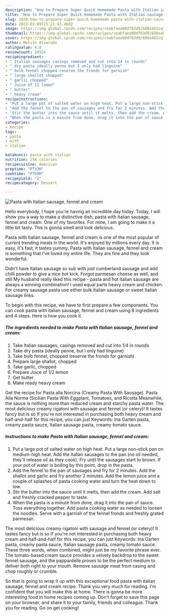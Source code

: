```yaml
---
description: "How to Prepare Super Quick Homemade Pasta with Italian sausage, fennel and cream"
title: "How to Prepare Super Quick Homemade Pasta with Italian sausage, fennel and cream"
slug: 1020-how-to-prepare-super-quick-homemade-pasta-with-italian-sausage-fennel-and-cream
date: 2022-03-09T15:21:43.468Z
image: https://img-global.cpcdn.com/recipes/ceabfaea90df83d9/680x482cq70/pasta-with-italian-sausage-fennel-and-cream-recipe-main-photo.jpg
thumbnail: https://img-global.cpcdn.com/recipes/ceabfaea90df83d9/680x482cq70/pasta-with-italian-sausage-fennel-and-cream-recipe-main-photo.jpg
cover: https://img-global.cpcdn.com/recipes/ceabfaea90df83d9/680x482cq70/pasta-with-italian-sausage-fennel-and-cream-recipe-main-photo.jpg
author: Melvin Alvarado
ratingvalue: 4.8
reviewcount: 24554
recipeingredient:
- " Italian sausages casings removed and cut into 14 in rounds"
- " dry pasta ideally penne but I only had linguine"
- " bulb fennel chopped reserve the fronds for garnish"
- " large shallot chopped"
- " garlic chopped"
- " Juice of 12 lemon"
- " butter"
- " heavy cream"
recipeinstructions:
- "Put a large pot of salted water on high heat. Put a large non-stick pan on medium-high heat. Add the Italian sausages to the pan (no oil needed, they&#39;ll release oil as they cook). Fry until the sausages start to brown. If your pot of water is boiling by this point, drop in the pasta."
- "Add the fennel to the pan of sausages and fry for 2 minutes. Add the shallot and garlic and fry another 2 minutes. Add the lemon juice and a couple of splashes of pasta cooking water and turn the heat down to low."
- "Stir the butter into the sauce until it melts, then add the cream. Add salt and freshly cracked pepper to taste."
- "When the pasta is a minute from done, drag it into the pan of sauce. Toss everything together. Add pasta cooking water as needed to loosen the noodles. Serve with a garnish of the fennel fronds and freshly grated parmesan."
categories:
- Recipe
tags:
- pasta
- with
- italian

katakunci: pasta with italian 
nutrition: 254 calories
recipecuisine: American
preptime: "PT33M"
cooktime: "PT59M"
recipeyield: "2"
recipecategory: Dessert

---
```



![Pasta with Italian sausage, fennel and cream](https://img-global.cpcdn.com/recipes/ceabfaea90df83d9/680x482cq70/pasta-with-italian-sausage-fennel-and-cream-recipe-main-photo.jpg)

Hello everybody, I hope you're having an incredible day today. Today, I will show you a way to make a distinctive dish, pasta with italian sausage, fennel and cream. One of my favorites. For mine, I am going to make it a little bit tasty. This is gonna smell and look delicious.

Pasta with Italian sausage, fennel and cream is one of the most popular of current trending meals in the world. It's enjoyed by millions every day. It is easy, it's fast, it tastes yummy. Pasta with Italian sausage, fennel and cream is something that I've loved my entire life. They are fine and they look wonderful.

Didn&#39;t have Italian sausage so sub with just cumberland sausage and add chilli powder to give a nice hot kick. Forgot parmesan cheese as well, and still My husband really liked this recipe - pasta and hot italian sausage are always a winning combination! I used equal parts heavy cream and chicken. For creamy sausage pasta use either bulk Italian sausage or sweet Italian sausage links.


To begin with this recipe, we have to first prepare a few components. You can cook pasta with italian sausage, fennel and cream using 8 ingredients and 4 steps. Here is how you cook it.

<!--inarticleads1-->

##### The ingredients needed to make Pasta with Italian sausage, fennel and cream:

1. Take  Italian sausages, casings removed and cut into 1/4 in rounds
1. Take  dry pasta (ideally penne, but I only had linguine)
1. Take  bulb fennel, chopped (reserve the fronds for garnish)
1. Prepare  large shallot, chopped
1. Take  garlic, chopped
1. Prepare  Juice of 1/2 lemon
1. Get  butter
1. Make ready  heavy cream


Get the recipe for Pasta alla Norcina (Creamy Pasta With Sausage). Pasta Alla Norma (Sicilian Pasta With Eggplant, Tomatoes, and Ricotta Meanwhile, the sauce is nothing more than reduced cream and starchy pasta water. The most delicious creamy rigatoni with sausage and fennel (or celery)! It tastes fancy but is so If you&#39;re not interested in purchasing both heavy cream and half-and-half for this recipe, you can just Keywords: Ina Garten pasta, creamy pasta sauce, Italian sausage pasta, creamy tomato sauce. 

<!--inarticleads2-->

##### Instructions to make Pasta with Italian sausage, fennel and cream:

1. Put a large pot of salted water on high heat. Put a large non-stick pan on medium-high heat. Add the Italian sausages to the pan (no oil needed, they&#39;ll release oil as they cook). Fry until the sausages start to brown. If your pot of water is boiling by this point, drop in the pasta.
1. Add the fennel to the pan of sausages and fry for 2 minutes. Add the shallot and garlic and fry another 2 minutes. Add the lemon juice and a couple of splashes of pasta cooking water and turn the heat down to low.
1. Stir the butter into the sauce until it melts, then add the cream. Add salt and freshly cracked pepper to taste.
1. When the pasta is a minute from done, drag it into the pan of sauce. Toss everything together. Add pasta cooking water as needed to loosen the noodles. Serve with a garnish of the fennel fronds and freshly grated parmesan.


The most delicious creamy rigatoni with sausage and fennel (or celery)! It tastes fancy but is so If you&#39;re not interested in purchasing both heavy cream and half-and-half for this recipe, you can just Keywords: Ina Garten pasta, creamy pasta sauce, Italian sausage pasta, creamy tomato sauce. These three words, when combined, might just be my favorite phrase ever. The tomato-based cream sauce provides a velvety backdrop to the sweet fennel sausage, and the pappardelle proves to be the perfect medium to deliver both right to your mouth. Remove sausage meat from casing and chop roughly or crumble. 

So that is going to wrap it up with this exceptional food pasta with italian sausage, fennel and cream recipe. Thank you very much for reading. I'm confident that you will make this at home. There is gonna be more interesting food in home recipes coming up. Don't forget to save this page on your browser, and share it to your family, friends and colleague. Thank you for reading. Go on get cooking!
